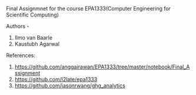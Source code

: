 Final Assignmnet for the course EPA1333(Computer Engineering for Scientific Computing) 

Authors - 
1. Ilmo van Baarle
2. Kaustubh Agarwal

References:

1. https://github.com/anggairawan/EPA1333/tree/master/notebook/Final_Assignment 
2. https://github.com/l2late/epa1333
3. https://github.com/jasonrwang/ghg_analytics
